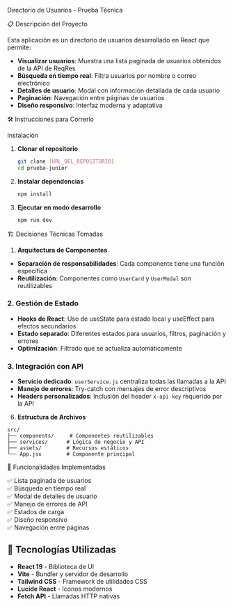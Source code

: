 Directorio de Usuarios - Prueba Técnica

 📋 Descripción del Proyecto

Esta aplicación es un directorio de usuarios desarrollado en React que permite:

- **Visualizar usuarios**: Muestra una lista paginada de usuarios obtenidos de la API de ReqRes
- **Búsqueda en tiempo real**: Filtra usuarios por nombre o correo electrónico
- **Detalles de usuario**: Modal con información detallada de cada usuario
- **Paginación**: Navegación entre páginas de usuarios
- **Diseño responsivo**: Interfaz moderna y adaptativa

🛠️ Instrucciones para Correrlo

Instalación

1. **Clonar el repositorio**
   ```bash
   git clone [URL_DEL_REPOSITORIO]
   cd prueba-junior
   ```

2. **Instalar dependencias**
   ```bash
   npm install
   ```

3. **Ejecutar en modo desarrollo**
   ```bash
   npm run dev
   ```

🏗️ Decisiones Técnicas Tomadas

1. **Arquitectura de Componentes**
- **Separación de responsabilidades**: Cada componente tiene una función específica
- **Reutilización**: Componentes como `UserCard` y `UserModal` son reutilizables

### 2. **Gestión de Estado**
- **Hooks de React**: Uso de useState para estado local y useEffect para efectos secundarios
- **Estado separado**: Diferentes estados para usuarios, filtros, paginación y errores
- **Optimización**: Filtrado que se actualiza automáticamente

### 3. **Integración con API**
- **Servicio dedicado**: `userService.js` centraliza todas las llamadas a la API
- **Manejo de errores**: Try-catch con mensajes de error descriptivos
- **Headers personalizados**: Inclusión del header `x-api-key` requerido por la API

6. **Estructura de Archivos**
```
src/
├── components/     # Componentes reutilizables
├── services/      # Lógica de negocio y API
├── assets/        # Recursos estáticos
└── App.jsx        # Componente principal
```

📱 Funcionalidades Implementadas

✅ Lista paginada de usuarios  
✅ Búsqueda en tiempo real  
✅ Modal de detalles de usuario  
✅ Manejo de errores de API  
✅ Estados de carga  
✅ Diseño responsivo  
✅ Navegación entre páginas  

## 🔧 Tecnologías Utilizadas

- **React 19** - Biblioteca de UI
- **Vite** - Bundler y servidor de desarrollo
- **Tailwind CSS** - Framework de utilidades CSS
- **Lucide React** - Iconos modernos
- **Fetch API** - Llamadas HTTP nativas

